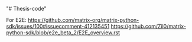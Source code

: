 "# Thesis-code" 

For E2E: 
https://github.com/matrix-org/matrix-python-sdk/issues/100#issuecomment-412135451
https://github.com/Zil0/matrix-python-sdk/blob/e2e_beta_2/E2E_overview.rst